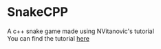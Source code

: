 # SnakeCPP
A c++ snake game made using NVitanovic's tutorial <br>
You can find the tutorial [here](https://www.youtube.com/watch?v=E_-lMZDi7Uw)
